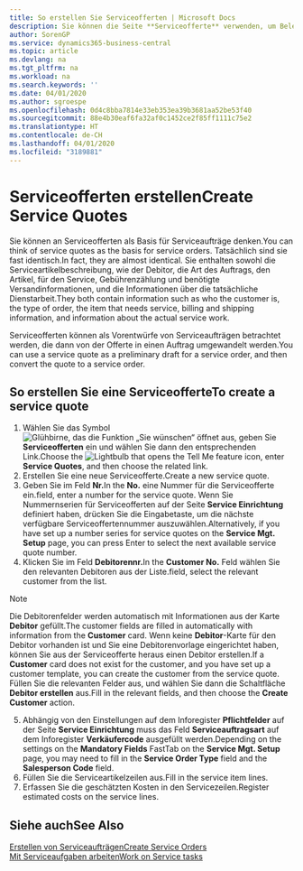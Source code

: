 ```yaml
---
title: So erstellen Sie Serviceofferten | Microsoft Docs
description: Sie können die Seite **Serviceofferte** verwenden, um Belege zu erstellen, in die Sie Informationen über den Service (Reparatur und Wartung) von Serviceartikeln auf Debitorenanfrage eingeben. Serviceofferten können als Vorentwürfe von Serviceaufträgen betrachtet werden, die dann von der Offerte in einen Auftrag umgewandelt werden.
author: SorenGP
ms.service: dynamics365-business-central
ms.topic: article
ms.devlang: na
ms.tgt_pltfrm: na
ms.workload: na
ms.search.keywords: ''
ms.date: 04/01/2020
ms.author: sgroespe
ms.openlocfilehash: 0d4c8bba7814e33eb353ea39b3681aa52be53f40
ms.sourcegitcommit: 88e4b30eaf6fa32af0c1452ce2f85ff1111c75e2
ms.translationtype: HT
ms.contentlocale: de-CH
ms.lasthandoff: 04/01/2020
ms.locfileid: "3189881"
---
```

# <a name="create-service-quotes"></a><span data-ttu-id="4c60f-104">Serviceofferten erstellen</span><span class="sxs-lookup"><span data-stu-id="4c60f-104">Create Service Quotes</span></span>
<span data-ttu-id="4c60f-105">Sie können an Serviceofferten als Basis für Serviceaufträge denken.</span><span class="sxs-lookup"><span data-stu-id="4c60f-105">You can think of service quotes as the basis for service orders.</span></span> <span data-ttu-id="4c60f-106">Tatsächlich sind sie fast identisch.</span><span class="sxs-lookup"><span data-stu-id="4c60f-106">In fact, they are almost identical.</span></span> <span data-ttu-id="4c60f-107">Sie enthalten sowohl die Serviceartikelbeschreibung, wie der Debitor, die Art des Auftrags, den Artikel, für den Service, Gebührenzählung und benötigte Versandinformationen, und die Informationen über die tatsächliche Dienstarbeit.</span><span class="sxs-lookup"><span data-stu-id="4c60f-107">They both contain information such as who the customer is, the type of order, the item that needs service, billing and shipping information, and information about the actual service work.</span></span>
 
<span data-ttu-id="4c60f-108">Serviceofferten können als Vorentwürfe von Serviceaufträgen betrachtet werden, die dann von der Offerte in einen Auftrag umgewandelt werden.</span><span class="sxs-lookup"><span data-stu-id="4c60f-108">You can use a service quote as a preliminary draft for a service order, and then convert the quote to a service order.</span></span>  
  
## <a name="to-create-a-service-quote"></a><span data-ttu-id="4c60f-109">So erstellen Sie eine Serviceofferte</span><span class="sxs-lookup"><span data-stu-id="4c60f-109">To create a service quote</span></span>  
1. <span data-ttu-id="4c60f-110">Wählen Sie das Symbol ![Glühbirne, das die Funktion „Sie wünschen“ öffnet](media/ui-search/search_small.png "Tell Me-Funktion") aus, geben Sie **Serviceofferten** ein und wählen Sie dann den entsprechenden Link.</span><span class="sxs-lookup"><span data-stu-id="4c60f-110">Choose the ![Lightbulb that opens the Tell Me feature](media/ui-search/search_small.png "Tell me what you want to do") icon, enter **Service Quotes**, and then choose the related link.</span></span>  
2. <span data-ttu-id="4c60f-111">Erstellen Sie eine neue Serviceofferte.</span><span class="sxs-lookup"><span data-stu-id="4c60f-111">Create a new service quote.</span></span>  
3. <span data-ttu-id="4c60f-112">Geben Sie im Feld **Nr.**</span><span class="sxs-lookup"><span data-stu-id="4c60f-112">In the **No.**</span></span> <span data-ttu-id="4c60f-113">eine Nummer für die Serviceofferte ein.</span><span class="sxs-lookup"><span data-stu-id="4c60f-113">field, enter a number for the service quote.</span></span> <span data-ttu-id="4c60f-114">Wenn Sie Nummernserien für Serviceofferten auf der Seite **Service Einrichtung** definiert haben, drücken Sie die Eingabetaste, um die nächste verfügbare Serviceoffertennummer auszuwählen.</span><span class="sxs-lookup"><span data-stu-id="4c60f-114">Alternatively, if you have set up a number series for service quotes on the **Service Mgt. Setup** page, you can press Enter to select the next available service quote number.</span></span>  
4. <span data-ttu-id="4c60f-115">Klicken Sie im Feld **Debitorennr.**</span><span class="sxs-lookup"><span data-stu-id="4c60f-115">In the **Customer No.**</span></span>  <span data-ttu-id="4c60f-116">Feld wählen Sie den relevanten Debitoren aus der Liste.</span><span class="sxs-lookup"><span data-stu-id="4c60f-116">field, select the relevant customer from the list.</span></span>  

  > [!Note]  
  >  <span data-ttu-id="4c60f-117">Die Debitorenfelder werden automatisch mit Informationen aus der Karte **Debitor** gefüllt.</span><span class="sxs-lookup"><span data-stu-id="4c60f-117">The customer fields are filled in automatically with information from the **Customer** card.</span></span> <span data-ttu-id="4c60f-118">Wenn keine **Debitor**-Karte für den Debitor vorhanden ist und Sie eine Debitorenvorlage eingerichtet haben, können Sie aus der Serviceofferte heraus einen Debitor erstellen.</span><span class="sxs-lookup"><span data-stu-id="4c60f-118">If a **Customer** card does not exist for the customer, and you have set up a customer template, you can create the customer from the service quote.</span></span> <span data-ttu-id="4c60f-119">Füllen Sie die relevanten Felder aus, und wählen Sie dann die Schaltfläche **Debitor erstellen** aus.</span><span class="sxs-lookup"><span data-stu-id="4c60f-119">Fill in the relevant fields, and then choose the **Create Customer** action.</span></span>  
  
5. <span data-ttu-id="4c60f-120">Abhängig von den Einstellungen auf dem Inforegister **Pflichtfelder** auf der Seite **Service Einrichtung** muss das Feld **Serviceauftragsart** auf dem Inforegister **Verkäufercode** ausgefüllt werden.</span><span class="sxs-lookup"><span data-stu-id="4c60f-120">Depending on the settings on the **Mandatory Fields** FastTab on the **Service Mgt. Setup** page, you may need to fill in the **Service Order Type** field and the **Salesperson Code** field.</span></span>  
6. <span data-ttu-id="4c60f-121">Füllen Sie die Serviceartikelzeilen aus.</span><span class="sxs-lookup"><span data-stu-id="4c60f-121">Fill in the service item lines.</span></span>  
7. <span data-ttu-id="4c60f-122">Erfassen Sie die geschätzten Kosten in den Servicezeilen.</span><span class="sxs-lookup"><span data-stu-id="4c60f-122">Register estimated costs on the service lines.</span></span>  
  
## <a name="see-also"></a><span data-ttu-id="4c60f-123">Siehe auch</span><span class="sxs-lookup"><span data-stu-id="4c60f-123">See Also</span></span>  
[<span data-ttu-id="4c60f-124">Erstellen von Serviceaufträgen</span><span class="sxs-lookup"><span data-stu-id="4c60f-124">Create Service Orders</span></span>](service-how-to-create-service-orders.md)  
[<span data-ttu-id="4c60f-125">Mit Serviceaufgaben arbeiten</span><span class="sxs-lookup"><span data-stu-id="4c60f-125">Work on Service tasks</span></span>](service-how-to-work-on-service-tasks.md)  

 